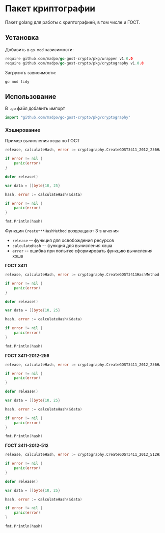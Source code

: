 # Пакет криптографии
Пакет golang для работы с криптографией, в том числе и ГОСТ. 

## Установка
Добавить в `go.mod` зависимости: 

```go
require github.com/madpo/go-gost-crypto/pkg/wrapper v1.0.0
require github.com/madpo/go-gost-crypto/pkg/cryptography v1.0.0
```

Загрузить зависимости:

```shell
go mod tidy
```

## Использование

В `.go` файл добавить импорт

```go
import "github.com/madpo/go-gost-crypto/pkg/cryptography"
```

### Хэширование
Пример вычисления хэша по ГОСТ
```go
release, calculateHash, error := cryptography.CreateGOST3411_2012_256HashMethod()

if error != nil {
    panic(error)
}

defer release()

var data = []byte{10, 25}

hash, error := calculateHash(&data)

if error != nil {
    panic(error)
}

fmt.Println(hash)
```

Функции `Create***HashMethod` возвращают 3 значения
- `release` -- функция для освобождения ресурсов
- `calculateHash` -- функция для вычисления хэша
- `error` -- ошибка при попытке сформировать функцию вычисления хэша

**ГОСТ 3411**
```go
release, calculateHash, error := cryptography.CreateGOST3411HashMethod()

if error != nil {
    panic(error)
}

defer release()

var data = []byte{10, 25}

hash, error := calculateHash(&data)

if error != nil {
    panic(error)
}

fmt.Println(hash)
```

**ГОСТ 3411-2012-256**
```go
release, calculateHash, error := cryptography.CreateGOST3411_2012_256HashMethod()

if error != nil {
    panic(error)
}

defer release()

var data = []byte{10, 25}

hash, error := calculateHash(&data)

if error != nil {
    panic(error)
}

fmt.Println(hash)
```

**ГОСТ 3411-2012-512**
```go
release, calculateHash, error := cryptography.CreateGOST3411_2012_512HashMethod()

if error != nil {
    panic(error)
}

defer release()

var data = []byte{10, 25}

hash, error := calculateHash(&data)

if error != nil {
    panic(error)
}

fmt.Println(hash)
```
